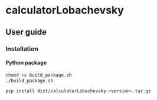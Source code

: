# calculatorLobachevsky

## User guide
### Installation
#### Python package
```bash
chmod +x build_package.sh
./build_package.sh

pip install dist/calculatorLobachevsky-<version>.tar.gz
```
